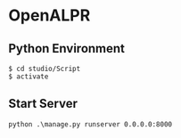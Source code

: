 # OpenALPR

## Python Environment
```
$ cd studio/Script
$ activate
```

## Start Server
```python .\manage.py runserver 0.0.0.0:8000```
